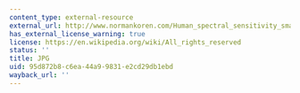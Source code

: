 ```yaml
---
content_type: external-resource
external_url: http://www.normankoren.com/Human_spectral_sensitivity_small.jpg
has_external_license_warning: true
license: https://en.wikipedia.org/wiki/All_rights_reserved
status: ''
title: JPG
uid: 95d872b8-c6ea-44a9-9831-e2cd29db1ebd
wayback_url: ''
---
```

